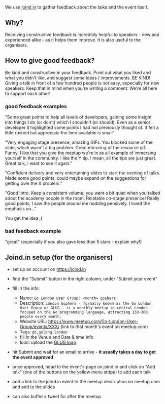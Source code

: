 We use [joind.in](https://joind.in) to gather feedback about the talks and the event itself.

## Why?
Receiving constructive feedback is incredibly helpful to speakers - new and experienced alike - as it helps them improve. 
It is also useful to the organisers.

## How to give good feedback?
Be kind and constructive in your feedback. Point out what you liked and what you didn't like, and suggest some ideas / improvements.
BE KIND!
Giving a talk in front of a few hundred people is not easy, especially for new speakers. Keep that in mind when you're writing a comment. We're all here to support each other!

### good feedback examples
"Some great points to help all levels of developers, gaining some insight into things I do (or don't) which I shouldn't (or should). Even as a senior developer it highlighted some points I had not previously thought of. It felt a little rushed but appreciate the time available is small"

"Very engaging stage presence, amazing GIFs. You blocked some of the slide, which wasn't a big problem.
Great mirroring of the resource gif. Funny.
I like that you give the meetup we're in as all example of immersing yourself in the community.
I like the Y tip. I mean, all the tips are just great. Great talk, I want to see it again."

"Confident delivery and very entertaining slides to start the evening of talks. Made some good points, could maybe expand on the suggestions for getting over the X problem."

"Good intro. Keep a consistent volume, you went a bit quiet when you talked about the academy people in the room.
Relatable on-stage presence! Really good points, I saw the people around me nodding pensively.
I loved the emphasis on..."

You get the idea ;)

### bad feedback example
"great" (especially if you also gave less than 5 stars - explain why!)

## Joind.in setup (for the organisers)
* set up an account on https://joind.in
* find the "Submit" button in the right column, under "Submit your event"
* fill in the info:
    * Name: `Go London User Group: <month> gophers`
    * Description: ```London Gophers - formally known as the Go London User Group or GLUG - is a monthly meetup in central London focused on the Go programming language, attracting 150-300 people every month.```
    * Website URL: https://www.meetup.com/Go-London-User-Group/events/XXX/ (link to that month's event on meetup.com)
    * Tags: `go,golang,london`
    * fill in the Venue and Date & time info
    * Icon: upload the [GLUG logo](https://github.com/go-london-user-group/admin/blob/master/assets/GLUG-logo-joindin.png)
    

* hit Submit and wait for an email to arrive - **it usually takes a day to get the event approved**
* once approved, head to the event's page on joind.in and click on "Add talk" (one of the buttons on the yellow menu stripe) to add each talk
* add a link to the joind.in event to the meetup description on meetup.com and add to the slides
* can also buffer a tweet for after the meetup
